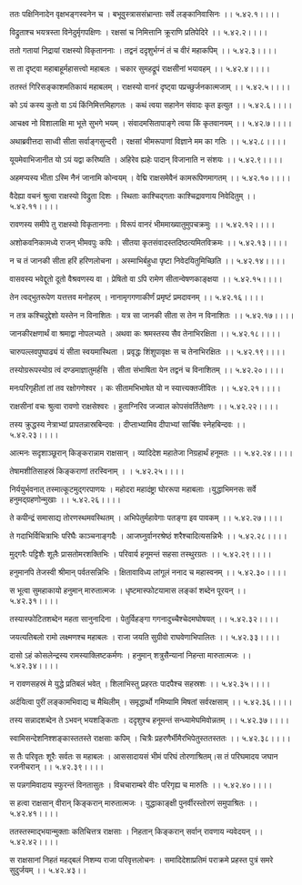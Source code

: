 ततः पक्षिनिनादेन वृक्षभङ्गस्वनेन च ।
बभूवुस्त्राससंभ्रान्ताः सर्वे लङ्कानिवासिनः ।। ५.४२.१।।।।

विद्रुताश्च भयत्रस्ता विनेदुर्मृगपक्षिणः ।
रक्षसां च निमित्तानि क्रूराणि प्रतिपेदिरे ।। ५.४२.२।।।।

ततो गतायां निद्रायां राक्षस्यो विकृताननाः ।
तद्वनं ददृशुर्भग्नं तं च वीरं महाकपिम् ।। ५.४२.३।।।।

स ता दृष्ट्वा महाबाहूर्महासत्त्वो महाबलः ।
चकार सुमहद्रूपं राक्षसीनां भयावहम् ।। ५.४२.४।।।।

ततस्तं गिरिसङ्काशमतिकायं महाबलम् ।
राक्षस्यो वानरं दृष्ट्वा पप्रच्छुर्जनकात्मजाम् ।। ५.४२.५।।।।

को ऽयं कस्य कुतो वा ऽयं किंनिमित्तमिहागतः ।
कथं त्वया सहानेन संवादः कृत इत्युत ।। ५.४२.६।।।।

आचक्ष्व नो विशालाक्षि मा भूत्ते सुभगे भयम् ।
संवादमसितापाङ्गे त्वया किं कृतवानयम् ।। ५.४२.७।।।।

अथाब्रवीत्तदा साध्वी सीता सर्वाङ्गसुन्दरी ।
रक्षसां भीमरूपाणां विज्ञाने मम का गतिः ।। ५.४२.८।।।।

यूयमेवाभिजानीत यो ऽयं यद्वा करिष्यति ।
अहिरेव ह्यहेः पादान् विजानाति न संशयः ।। ५.४२.९।।।।

अहमप्यस्य भीता ऽस्मि नैनं जानामि कोन्वयम् ।
वेद्मि राक्षसमेवैनं कामरूपिणमागतम् ।। ५.४२.१०।।।।

वैदेह्या वचनं श्रुत्वा राक्षस्यो विद्रुता दिशः ।
स्थिताः काश्चिद्गताः काश्चिद्रावणाय निवेदितुम् ।। ५.४२.११।।।।

रावणस्य समीपे तु राक्षस्यो विकृताननाः ।
विरूपं वानरं भीममाख्यातुमुपचक्रमुः ।। ५.४२.१२।।।।

अशोकवनिकामध्ये राजन् भीमवपुः कपिः ।
सीतया कृतसंवादस्तदिष्ठत्यमितविक्रमः ।। ५.४२.१३।।।।

न च तं जानकी सीता हरिं हरिणलोचना ।
अस्माभिर्बहुधा पृष्टा निवेदयितुमिच्छिति ।। ५.४२.१४।।।।

वासवस्य भवेद्दूतो दूतो वैश्रवणस्य वा ।
प्रेषितो वा ऽपि रामेण सीतान्वेषणकाङ्क्षया ।। ५.४२.१५।।।।

तेन त्वद्भुतरूपेण यत्तत्तव मनोहरम् ।
नानामृगगणाकीर्णं प्रमृष्टं प्रमदावनम् ।। ५.४२.१६।।।।

न तत्र कश्चिदुद्देशो यस्तेन न विनाशितः ।
यत्र सा जानकी सीता स तेन न विनाशितः ।। ५.४२.१७।।।।

जानकीरक्षणार्थं वा श्रमाद्वा नोपलभ्यते ।
अथवा कः श्रमस्तस्य सैव तेनाभिरक्षिता ।। ५.४२.१८।।।।

चारुपल्लवपुष्पाढ्यं यं सीता स्वयमास्थिता ।
प्रवृद्धः शिंशुपावृक्षः स च तेनाभिरक्षितः ।। ५.४२.१९।।।।

तस्योग्ररूपस्योग्र त्वं दण्डमाज्ञातुमर्हसि ।
सीता संभाषिता येन तद्वनं च विनाशितम् ।। ५.४२.२०।।।।

मनःपरिगृहीतां तां तव रक्षोगणेश्वर ।
कः सीतामभिभाषेत यो न स्यात्त्यक्तजीवितः ।। ५.४२.२१।।।।

राक्षसीनां वचः श्रुत्वा रावणो राक्षसेश्वरः ।
हुताग्निरिव जज्वाल कोपसंवर्तितेक्षणः ।। ५.४२.२२।।।।

तस्य क्रुद्धस्य नेत्राभ्यां प्रापतन्नास्रबिन्दवः ।
दीप्ताभ्यामिव दीपाभ्यां सार्चिषः स्नेहबिन्दवः ।। ५.४२.२३।।।।

आत्मनः सदृशाञ्छूरान् किङ्करान्नाम राक्षसान् ।
व्यादिदेश महातेजा निग्रहार्थं हनूमतः ।। ५.४२.२४।।।।

तेषामशीतिसाहस्रं किङ्कराणां तरस्विनाम् ।
। ५.४२.२५।।।।

निर्ययुर्भवनात् तस्मात्कूटमुद्गरपाणयः ।
महोदरा महादंष्ट्रा घोररूपा महाबलाः ।युद्धाभिमनसः सर्वे हनुमद्ग्रहणोन्मुखाः ।। ५.४२.२६।।।।

ते कपीन्द्रं समासाद्य तोरणस्थमवस्थितम् ।
अभिपेतुर्महावेगाः पतङ्गा इव पावकम् ।। ५.४२.२७।।।।

ते गदाभिर्विचित्राभिः परिघैः काञ्चनाङ्गदैः ।
आजघ्नुर्वानरश्रेष्ठं शरैश्चादित्यसन्निभैः ।। ५.४२.२८।।।।

मुद्गरैः पट्टिशैः शूलैः प्रासतोमरशक्तिभिः ।
परिवार्य हनूमन्तं सहसा तस्थुरग्रतः ।। ५.४२.२९।।।।

हनुमानपि तेजस्वी श्रीमान् पर्वतसन्निभिः ।
क्षितावाविध्य लांगूलं ननाद च महास्वनम् ।। ५.४२.३०।।।।

स भूत्वा सुमहाकायो हनुमान् मारुतात्मजः ।
धृष्टमास्फोटयामास लङ्कां शब्देन पूरयन् ।। ५.४२.३१।।।।

तस्यास्फोटितशब्देन महता सानुनादिना ।
पेतुर्विहङ्गा गगनादुच्चैश्चेदमघोषयत् ।। ५.४२.३२।।।।

जयत्यतिबलो रामो लक्ष्मणश्च महाबलः ।
राजा जयति सुग्रीवो राघवेणाभिपालितः ।। ५.४२.३३।।।।

दासो ऽहं कोसलेन्द्रस्य रामस्याक्लिष्टकर्मणः ।
हनुमान् शत्रुसैन्यानां निहन्ता मारुतात्मजः ।। ५.४२.३४।।।।

न रावणसहस्रं मे युद्धे प्रतिबलं भवेत् ।
शिलाभिस्तु प्रहरतः पादपैश्च सहस्रशः ।। ५.४२.३५।।।।

अर्दयित्वा पुरीं लङ्कामभिवाद्य च मैथिलीम् ।
समृद्धार्थो गमिष्यामि मिषतां सर्वरक्षसाम् ।। ५.४२.३६।।।।

तस्य सन्नादशब्देन ते ऽभवन् भयशङ्किताः ।
ददृशुश्च हनूमन्तं सन्ध्यामेघमिवोन्नतम् ।। ५.४२.३७।।।।

स्वामिसन्देशनिश्शङ्कास्ततस्ते राक्षसाः कपिम् ।
चित्रैः प्रहरणैर्भीमैरभिपेतुस्ततस्ततः ।। ५.४२.३८।।।।

स तैः परिवृतः शूरैः सर्वतः स महाबलः ।
आससादायसं भीमं परिघं तोरणाश्रितम्।स तं परिघमादय जघान रजनीचरान् ।। ५.४२.३९।।।।

स पन्नगमिवादाय स्फुरन्तं विनतासुतः ।
विचचाराम्बरे वीरः परिगृह्य च मारुतिः ।। ५.४२.४०।।।।

स हत्वा राक्षसान् वीरान् किङ्करान् मारुतात्मजः ।
युद्धाकाङ्क्षी पुनर्वीरस्तोरणं समुपाश्रितः ।। ५.४२.४१।।।।

ततस्तस्माद्भयान्मुक्ताः कतिचित्तत्र राक्षसाः ।
निहतान् किङ्करान् सर्वान् रावणाय न्यवेदयन् ।। ५.४२.४२।।।।

स राक्षसानां निहतं महद्बलं निशम्य राजा परिवृत्तलोचनः ।
समादिदेशाप्रतिमं पराक्रमे प्रहस्त पुत्रं समरे सुदुर्जयम् ।। ५.४२.४३।।

